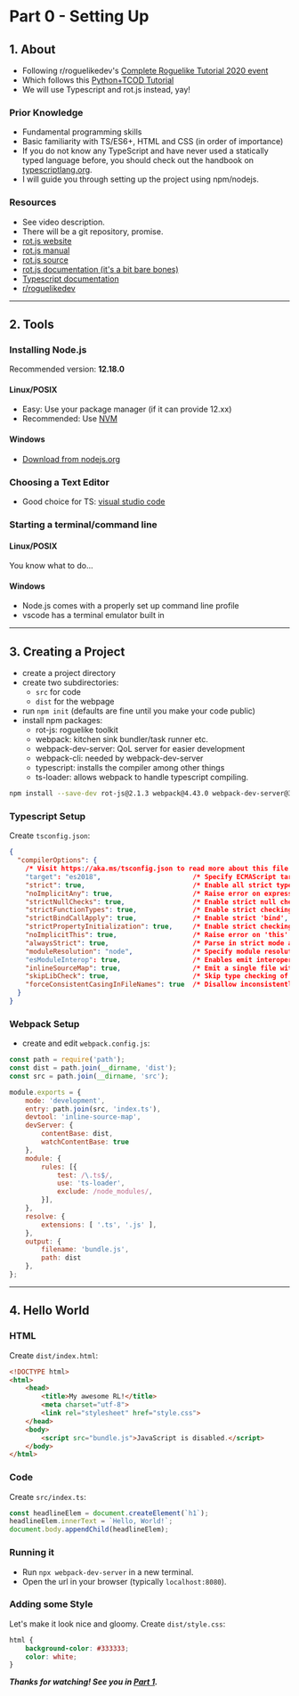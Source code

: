 
Part 0 - Setting Up
===================

## 1. About

- Following r/roguelikedev's [Complete Roguelike Tutorial 2020 event](https://www.reddit.com/r/roguelikedev/comments/grccvt/roguelikedev_does_the_complete_roguelike_tutorial/)
- Which follows this [Python+TCOD Tutorial](http://rogueliketutorials.com/tutorials/tcod/)
- We will use Typescript and rot.js instead, yay!

### Prior Knowledge
- Fundamental programming skills
- Basic familiarity with TS/ES6+, HTML and CSS (in order of importance)
- If you do not know any TypeScript and have never used a statically typed
  language before, you should check out the handbook on [typescriptlang.org](https://typescriptlang.org).
- I will guide you through setting up the project using npm/nodejs.

### Resources
- See video description.
- There will be a git repository, promise.
- [rot.js website](http://ondras.github.io/rot.js/hp/)
- [rot.js manual](http://ondras.github.io/rot.js/manual/#intro)
- [rot.js source](https://github.com/ondras/rot.js)
- [rot.js documentation (it's a bit bare bones)](http://ondras.github.io/rot.js/doc/)
- [Typescript documentation](https://www.typescriptlang.org/docs/index.html)
- [r/roguelikedev](https://www.reddit.com/r/roguelikedev)

--------------------------------------------------------------------------------

## 2. Tools

### Installing Node.js 
Recommended version: __12.18.0__

#### Linux/POSIX
- Easy: Use your package manager (if it can provide 12.xx)
- Recommended: Use [NVM](https://github.com/nvm-sh/nvm)

#### Windows
- [Download from nodejs.org](https://nodejs.org/dist/v12.18.0/node-v12.18.0-x86.msi)

### Choosing a Text Editor
- Good choice for TS: [visual studio code](https://code.visualstudio.com/)


### Starting a terminal/command line
#### Linux/POSIX 
You know what to do...

#### Windows
- Node.js comes with a properly set up command line profile
- vscode has a terminal emulator built in 

--------------------------------------------------------------------------------

## 3. Creating a Project 
- create a project directory 
- create two subdirectories: 
    - `src`  for code 
    - `dist` for the webpage
- run `npm init` (defaults are fine until you make your code public)
- install npm packages: 
  - rot-js:               roguelike toolkit
  - webpack:              kitchen sink bundler/task runner etc.
  - webpack-dev-server:   QoL server for easier development
  - webpack-cli:          needed by webpack-dev-server
  - typescript:           installs the compiler among other things
  - ts-loader:            allows webpack to handle typescript compiling.

```sh
npm install --save-dev rot-js@2.1.3 webpack@4.43.0 webpack-dev-server@3.11.0 webpack-cli@3.3.11 typescript@3.9.5 ts-loader@7.0.5
```

### Typescript Setup
Create `tsconfig.json`:

```json
{
  "compilerOptions": {
    /* Visit https://aka.ms/tsconfig.json to read more about this file */
    "target": "es2018",                       /* Specify ECMAScript target version: 'ES3' (default), 'ES5', 'ES2015', 'ES2016', 'ES2017', 'ES2018', 'ES2019', 'ES2020', or 'ESNEXT'. */
    "strict": true,                           /* Enable all strict type-checking options. */
    "noImplicitAny": true,                    /* Raise error on expressions and declarations with an implied 'any' type. */
    "strictNullChecks": true,                 /* Enable strict null checks. */
    "strictFunctionTypes": true,              /* Enable strict checking of function types. */
    "strictBindCallApply": true,              /* Enable strict 'bind', 'call', and 'apply' methods on functions. */
    "strictPropertyInitialization": true,     /* Enable strict checking of property initialization in classes. */
    "noImplicitThis": true,                   /* Raise error on 'this' expressions with an implied 'any' type. */
    "alwaysStrict": true,                     /* Parse in strict mode and emit "use strict" for each source file. */
    "moduleResolution": "node",               /* Specify module resolution strategy: 'node' (Node.js) or 'classic' (TypeScript pre-1.6). */
    "esModuleInterop": true,                  /* Enables emit interoperability between CommonJS and ES Modules via creation of namespace objects for all imports. Implies 'allowSyntheticDefaultImports'. */
    "inlineSourceMap": true,                  /* Emit a single file with source maps instead of having a separate file. */
    "skipLibCheck": true,                     /* Skip type checking of declaration files. */
    "forceConsistentCasingInFileNames": true  /* Disallow inconsistently-cased references to the same file. */
  }
}
```

### Webpack Setup

- create and edit `webpack.config.js`:

```javascript
const path = require('path');
const dist = path.join(__dirname, 'dist');
const src = path.join(__dirname, 'src');

module.exports = {
    mode: 'development',
    entry: path.join(src, 'index.ts'),
    devtool: 'inline-source-map',
    devServer: {
        contentBase: dist,
        watchContentBase: true
    },
    module: {
        rules: [{
            test: /\.ts$/,
            use: 'ts-loader',
            exclude: /node_modules/,
        }],
    },
    resolve: {
        extensions: [ '.ts', '.js' ],
    },
    output: {
        filename: 'bundle.js',
        path: dist
    },
};
```

--------------------------------------------------------------------------------

## 4. Hello World

### HTML

Create `dist/index.html`:

```html
<!DOCTYPE html>
<html>
    <head>
        <title>My awesome RL!</title>
        <meta charset="utf-8">
        <link rel="stylesheet" href="style.css">
    </head>
    <body>
        <script src="bundle.js">JavaScript is disabled.</script>
    </body>
</html>
```

### Code

Create `src/index.ts`:

```typescript
const headlineElem = document.createElement(`h1`);
headlineElem.innerText = `Hello, World!`;
document.body.appendChild(headlineElem);
```

### Running it

- Run `npx webpack-dev-server` in a new terminal.
- Open the url in your browser (typically `localhost:8080`).

### Adding some Style

Let's make it look nice and gloomy. Create `dist/style.css`:

```css
html {
    background-color: #333333;
    color: white;
}
```

***Thanks for watching! See you in [Part 1](./1.md).***

